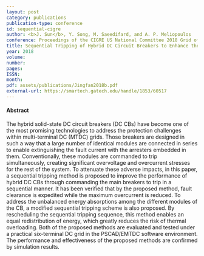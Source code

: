 ```yaml
---
layout: post
category: publications
publication-type: conference
id: sequential-cigre
author: <b>J. Sun</b>, Y. Song, M. Saeedifard, and A. P. Meliopoulos
conference: Proceedings of the CIGRE US National Committee 2018 Grid of the Future Symposium
title: Sequential Tripping of Hybrid DC Circuit Breakers to Enhance the Fault Interruption Capability in Multi-Terminal DC Grids
year: 2018
volume:
number:
pages:
ISSN:
month:
pdf: assets/publications/Jingfan2018b.pdf
external-url: https://smartech.gatech.edu/handle/1853/60517
---
```


#### Abstract

The hybrid solid-state DC circuit breakers (DC CBs) have become one of the most promising technologies to address the protection challenges within multi-terminal DC (MTDC) grids. Those breakers are designed in such a way that a large number of identical modules are connected in series to enable extinguishing the fault current with the arresters embedded in them. Conventionally, these modules are commanded to trip simultaneously, creating significant overvoltage and overcurrent stresses for the rest of the system. To attenuate these adverse impacts, in this paper, a sequential tripping method is proposed to improve the performance of hybrid DC CBs through commanding the main breakers to trip in a sequential manner. It has been verified that by the proposed method, fault clearance is expedited while the maximum overcurrent is reduced. To address the unbalanced energy absorptions among the different modules of the CB, a modified sequential tripping scheme is also proposed. By rescheduling the sequential tripping sequence, this method enables an equal redistribution of energy, which greatly reduces the risk of thermal overloading. Both of the proposed methods are evaluated and tested under a practical six-terminal DC grid in the PSCAD/EMTDC software environment. The performance and effectiveness of the proposed methods are confirmed by simulation results.